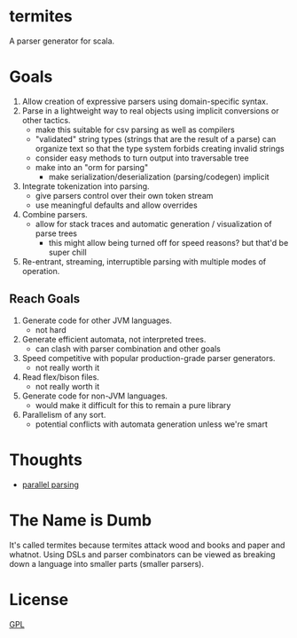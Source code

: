 termites
========

A parser generator for scala.

# Goals

1. Allow creation of expressive parsers using domain-specific syntax.
2. Parse in a lightweight way to real objects using implicit conversions or other tactics.
    - make this suitable for csv parsing as well as compilers
    - "validated" string types (strings that are the result of a parse) can organize text so that the type system forbids creating invalid strings
    - consider easy methods to turn output into traversable tree
    - make into an "orm for parsing"
        - make serialization/deserialization (parsing/codegen) implicit
3. Integrate tokenization into parsing.
    - give parsers control over their own token stream
    - use meaningful defaults and allow overrides
4. Combine parsers.
    - allow for stack traces and automatic generation / visualization of parse trees
        - this might allow being turned off for speed reasons? but that'd be super chill
5. Re-entrant, streaming, interruptible parsing with multiple modes of operation.

## Reach Goals

1. Generate code for other JVM languages.
    - not hard
2. Generate efficient automata, not interpreted trees.
    - can clash with parser combination and other goals
3. Speed competitive with popular production-grade parser generators.
    - not really worth it
4. Read flex/bison files.
    - not really worth it
5. Generate code for non-JVM languages.
    - would make it difficult for this to remain a pure library
6. Parallelism of any sort.
    - potential conflicts with automata generation unless we're smart

# Thoughts

- [parallel parsing](http://people.eecs.berkeley.edu/~kubitron/courses/cs252-S09/projects/reports/project5_report_ver2.pdf)

# The Name is Dumb

It's called termites because termites attack wood and books and paper and whatnot. Using DSLs and parser combinators can be viewed as breaking down a language into smaller parts (smaller parsers).

# License

[GPL](GPL.md)
